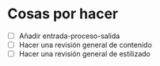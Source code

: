 # Cosas por hacer
+ [ ] Añadir entrada-proceso-salida
+ [ ] Hacer una revisión general de contenido
+ [ ] Hacer una revisión general de estilizado
